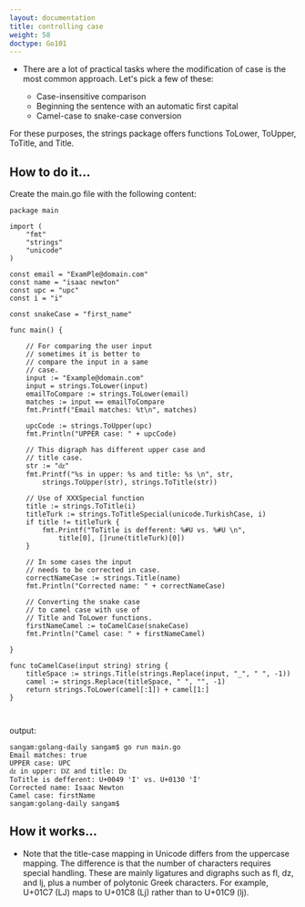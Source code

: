 ```yaml
---
layout: documentation
title: controlling case
weight: 58
doctype: Go101
---
```




- There are a lot of practical tasks where the modification of case is the most common approach. Let's pick a few of these:

   -  Case-insensitive comparison
   -  Beginning the sentence with an automatic first capital 
   -  Camel-case to snake-case conversion

For these purposes, the strings package offers functions ToLower, ToUpper, ToTitle, and Title. 

## How to do it...

Create the main.go file with the following content:
```
package main

import (
	"fmt"
	"strings"
	"unicode"
)

const email = "ExamPle@domain.com"
const name = "isaac newton"
const upc = "upc"
const i = "i"

const snakeCase = "first_name"

func main() {

	// For comparing the user input
	// sometimes it is better to
	// compare the input in a same
	// case.
	input := "Example@domain.com"
	input = strings.ToLower(input)
	emailToCompare := strings.ToLower(email)
	matches := input == emailToCompare
	fmt.Printf("Email matches: %t\n", matches)

	upcCode := strings.ToUpper(upc)
	fmt.Println("UPPER case: " + upcCode)

	// This digraph has different upper case and
	// title case.
	str := "ǳ"
	fmt.Printf("%s in upper: %s and title: %s \n", str,
		strings.ToUpper(str), strings.ToTitle(str))

	// Use of XXXSpecial function
	title := strings.ToTitle(i)
	titleTurk := strings.ToTitleSpecial(unicode.TurkishCase, i)
	if title != titleTurk {
		fmt.Printf("ToTitle is defferent: %#U vs. %#U \n",
			title[0], []rune(titleTurk)[0])
	}

	// In some cases the input
	// needs to be corrected in case.
	correctNameCase := strings.Title(name)
	fmt.Println("Corrected name: " + correctNameCase)

	// Converting the snake case
	// to camel case with use of
	// Title and ToLower functions.
	firstNameCamel := toCamelCase(snakeCase)
	fmt.Println("Camel case: " + firstNameCamel)

}

func toCamelCase(input string) string {
	titleSpace := strings.Title(strings.Replace(input, "_", " ", -1))
	camel := strings.Replace(titleSpace, " ", "", -1)
	return strings.ToLower(camel[:1]) + camel[1:]
}



```
output: 

```
sangam:golang-daily sangam$ go run main.go
Email matches: true
UPPER case: UPC
ǳ in upper: Ǳ and title: ǲ 
ToTitle is defferent: U+0049 'I' vs. U+0130 'İ' 
Corrected name: Isaac Newton
Camel case: firstName
sangam:golang-daily sangam$ 

```
## How it works...

- Note that the title-case mapping in Unicode differs from the uppercase mapping. The difference is that the number of characters requires special handling. These are mainly ligatures and digraphs such as fl, dz, and lj, plus a number of polytonic Greek characters. For example, U+01C7 (LJ) maps to U+01C8 (Lj) rather than to U+01C9 (lj).


